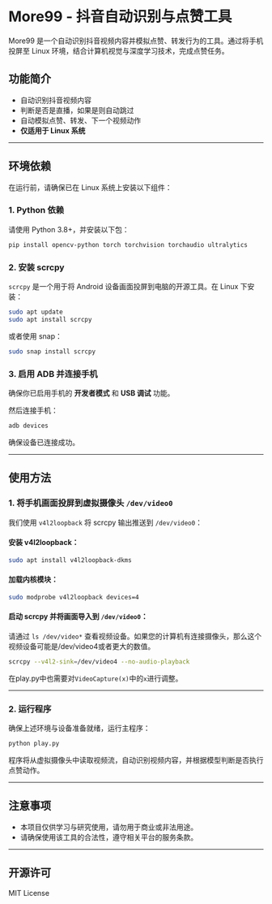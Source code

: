 # More99 - 抖音自动识别与点赞工具

More99 是一个自动识别抖音视频内容并模拟点赞、转发行为的工具。通过将手机投屏至 Linux 环境，结合计算机视觉与深度学习技术，完成点赞任务。

## 功能简介

- 自动识别抖音视频内容
- 判断是否是直播，如果是则自动跳过
- 自动模拟点赞、转发、下一个视频动作
- **仅适用于 Linux 系统**

---

## 环境依赖

在运行前，请确保已在 Linux 系统上安装以下组件：

### 1. Python 依赖

请使用 Python 3.8+，并安装以下包：

```bash
pip install opencv-python torch torchvision torchaudio ultralytics
````

### 2. 安装 scrcpy

`scrcpy` 是一个用于将 Android 设备画面投屏到电脑的开源工具。在 Linux 下安装：

```bash
sudo apt update
sudo apt install scrcpy
```

或者使用 snap：

```bash
sudo snap install scrcpy
```

### 3. 启用 ADB 并连接手机

确保你已启用手机的 **开发者模式** 和 **USB 调试** 功能。

然后连接手机：

```bash
adb devices
```

确保设备已连接成功。

---

## 使用方法

### 1. 将手机画面投屏到虚拟摄像头 `/dev/video0`

我们使用 `v4l2loopback` 将 scrcpy 输出推送到 `/dev/video0`：

#### 安装 v4l2loopback：

```bash
sudo apt install v4l2loopback-dkms
```

#### 加载内核模块：

```bash
sudo modprobe v4l2loopback devices=4
```

#### 启动 scrcpy 并将画面导入到 `/dev/video0`：

请通过 `ls /dev/video*` 查看视频设备。如果您的计算机有连接摄像头，那么这个视频设备可能是/dev/video4或者更大的数值。
```bash
scrcpy --v4l2-sink=/dev/video4 --no-audio-playback
```
在play.py中也需要对`VideoCapture(x)`中的`x`进行调整。

---

### 2. 运行程序

确保上述环境与设备准备就绪，运行主程序：

```bash
python play.py
```

程序将从虚拟摄像头中读取视频流，自动识别视频内容，并根据模型判断是否执行点赞动作。

---

## 注意事项

* 本项目仅供学习与研究使用，请勿用于商业或非法用途。
* 请确保使用该工具的合法性，遵守相关平台的服务条款。

---

## 开源许可

MIT License
